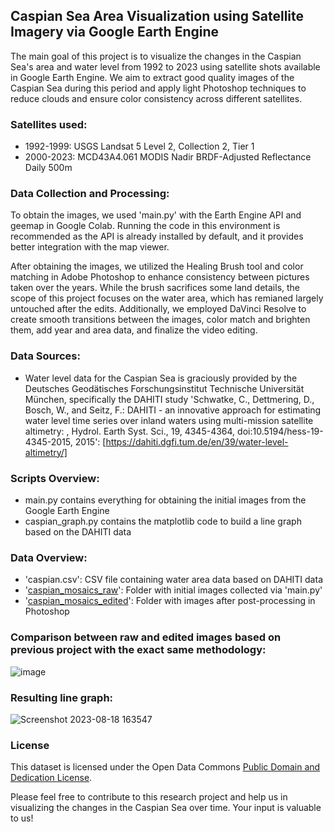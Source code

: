 ## Caspian Sea Area Visualization using Satellite Imagery via Google Earth Engine

The main goal of this project is to visualize the changes in the Caspian Sea's area and water level from 1992 to 2023 using satellite shots available in Google Earth Engine. We aim to extract good quality images of the Caspian Sea during this period and apply light Photoshop techniques to reduce clouds and ensure color consistency across different satellites.

### Satellites used:
- 1992-1999: USGS Landsat 5 Level 2, Collection 2, Tier 1
- 2000-2023: MCD43A4.061 MODIS Nadir BRDF-Adjusted Reflectance Daily 500m

### Data Collection and Processing:
To obtain the images, we used 'main.py' with the Earth Engine API and geemap in Google Colab. Running the code in this environment is recommended as the API is already installed by default, and it provides better integration with the map viewer.

After obtaining the images, we utilized the Healing Brush tool and color matching in Adobe Photoshop to enhance consistency between pictures taken over the years. While the brush sacrifices some land details, the scope of this project focuses on the water area, which has remianed largely untouched after the edits. Additionally, we employed DaVinci Resolve to create smooth transitions between the images, color match and brighten them, add year and area data, and finalize the video editing.


### Data Sources:
- Water level data for the Caspian Sea is graciously provided by the Deutsches Geodätisches Forschungsinstitut Technische Universität München, specifically the DAHITI study 'Schwatke, C., Dettmering, D., Bosch, W., and Seitz, F.: DAHITI - an innovative approach for estimating water level time series over inland waters using multi-mission satellite altimetry: , Hydrol. Earth Syst. Sci., 19, 4345-4364, doi:10.5194/hess-19-4345-2015, 2015': [https://dahiti.dgfi.tum.de/en/39/water-level-altimetry/]

### Scripts Overview:
- main.py contains everything for obtaining the initial images from the Google Earth Engine
- caspian_graph.py contains the matplotlib code to build a line graph based on the DAHITI data

### Data Overview:
- 'caspian.csv': CSV file containing water area data based on DAHITI data
- '[caspian_mosaics_raw]([https://drive.google.com/drive/folders/1ahn_LBG-EQzTmfE11JIhwBTP4Y917j8s?usp=drive_link](https://drive.google.com/drive/folders/1m99LPTxmPq9A5Q2w2cSceA6toEuc02qn?usp=sharing))': Folder with initial images collected via 'main.py'
- '[caspian_mosaics_edited]([https://drive.google.com/drive/folders/1phCYtP0CS9inrxAEgmZBY3Jw4Zf6jCST?usp=drive_link](https://drive.google.com/drive/folders/1eXmhIO5ECvuuFB3Rs1mJhd9iFIt-axoC?usp=sharing))': Folder with images after post-processing in Photoshop

### Comparison between raw and edited images based on previous project with the exact same methodology:

![image](https://github.com/open-data-kazakhstan/caspian-sea-area-visualization/assets/109875855/261ae058-2c9c-4cd1-8169-8a1dd33b7e14)

### Resulting line graph:

![Screenshot 2023-08-18 163547](https://github.com/open-data-kazakhstan/caspian-sea-area-visualization/assets/109875855/c61b71a3-922d-419e-b98d-bfa018565df2)

### License

This dataset is licensed under the Open Data Commons [Public Domain and Dedication License][pddl].

[pddl]: https://www.opendatacommons.org/licenses/pddl/1-0/

Please feel free to contribute to this research project and help us in visualizing the changes in the Caspian Sea over time. Your input is valuable to us!
